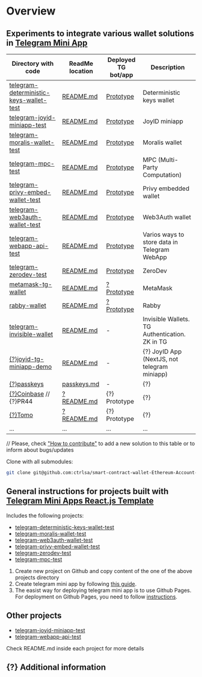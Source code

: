 # Overview
## Experiments to integrate various wallet solutions in [Telegram Mini App](https://core.telegram.org/bots/webapps)
| Directory with code| ReadMe location | Deployed TG bot/app | Description |
|----------------|----------------|----------------|-------------|
| [telegram-deterministic-keys-wallet-test](/telegram-deterministic-keys-wallet-test) | [README.md](/telegram-deterministic-keys-wallet-test/README.md) | [Prototype](https://t.me/LionetCriticalDevBot/TelegramDeterministicKeys) | Deterministic keys wallet |
| [telegram-joyid-miniapp-test](/telegram-joyid-miniapp-test) | [README.md](/telegram-joyid-miniapp-test/README.md) | [Prototype](https://t.me/joyidtest_bot) | JoyID miniapp |
| [telegram-moralis-wallet-test](/telegram-moralis-wallet-test) | [README.md](/telegram-moralis-wallet-test/README.md) | [Prototype](http://t.me/MoralisDemoBot/MoralisDemoApp) | Moralis wallet |
| [telegram-mpc-test](/telegram-mpc-test) | [README.md](/telegram-mpc-test/README.md) | [Prototype](https://t.me/TgAaMPCtestBot) | MPC (Multi-Party Computation) |
| [telegram-privy-embed-wallet-test](/telegram-privy-embed-wallet-test) | [README.md](/telegram-privy-embed-wallet-test/README.md) | [Prototype](https://t.me/zarejtgaatest_bot) | Privy embedded wallet |
| [telegram-web3auth-wallet-test](/telegram-web3auth-wallet-test) | [README.md](/telegram-web3auth-wallet-test/README.md) | [Prototype](https://t.me/Web3AuthDemoBot/Web3AuthDemoApplication) | Web3Auth wallet |
| [telegram-webapp-api-test](/telegram-webapp-api-test) | [README.md](/telegram-webapp-api-test/README.md) | [Prototype](https://t.me/thisismyrandombotmPfKoqm2Bot/walletTestApp) | Varios ways to store data in Telegram WebApp |
| [telegram-zerodev-test](/telegram-zerodev-test) | [README.md](/telegram-zerodev-test/README.md) | [Prototype](https://t.me/zarejtgaazdpkbot) | ZeroDev |
| [metamask-tg-wallet](/metamask-tg-wallet) | [README.md](/metamask-tg-wallet/README.md) | [? Prototype](?link?) | MetaMask |
| [rabby-wallet](/rabby-wallet) | [README.md](/rabby-wallet/README.md) | [? Prototype](?link?) | Rabby |
| [telegram-invisible-wallet](/telegram-invisible-wallet) | [README.md](/telegram-invisible-wallet/README.md) | - | Invisible Wallets. TG Authentication. ZK in TG |
| [{?}joyid-tg-miniapp-demo](/joyid-tg-miniapp-demo) | [README.md](/joyid-tg-miniapp-demo/README.md) | - | {?} JoyID App (NextJS, not telegram miniapp) |
| [{?}passkeys](?link?) | [passkeys.md](/docs/passkeys.md) | - | {?} |
| [{?}Coinbase](?link?) // {?}PR44 | [? README.md](?link?) | {?} Prototype | {?} |
| [{?}Tomo](?link?) | [? README.md](?link?) | {?} Prototype | {?} |
| ... | ... | ... | ... |

// Please, check ["How to contribute"](/README.md) to add a new solution to this table or to inform about bugs/updates

Clone with all submodules:
```bash
git clone git@github.com:ctrlsa/smart-contract-wallet-Ethereum-Account-Abstraction-Telegram.git --recurse-submodules
```

## General instructions for projects built with [Telegram Mini Apps React.js Template](https://github.com/Telegram-Mini-Apps/reactjs-template)

Includes the following projects:
- [telegram-deterministic-keys-wallet-test](/telegram-deterministic-keys-wallet-test)
- [telegram-moralis-wallet-test](/telegram-moralis-wallet-test)
- [telegram-web3auth-wallet-test](/telegram-web3auth-wallet-test)
- [telegram-privy-embed-wallet-test](/telegram-privy-embed-wallet-test)
- [telegram-zerodev-test](/telegram-zerodev-test)
- [telegram-mpc-test](/telegram-mpc-test)

1. Create new project on Github and copy content of the one of the above projects directory
2. Create telegram mini app by following [this guide](https://docs.telegram-mini-apps.com/platform/creating-new-app).
3. The easist way for deploying telegram mini app is to use Github Pages. For deployment on Github Pages, you need to follow [instructions](https://github.com/Telegram-Mini-Apps/reactjs-template?tab=readme-ov-file#manual-deployment).


## Other projects

- [telegram-joyid-miniapp-test](/telegram-joyid-miniapp-test)
- [telegram-webapp-api-test](/telegram-webapp-api-test)

Check README.md inside each project for more details

## {?} Additional information
